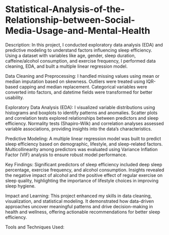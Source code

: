 # Statistical-Analysis-of-the-Relationship-between-Social-Media-Usage-and-Mental-Health

Description:
In this project, I conducted exploratory data analysis (EDA) and predictive modeling to understand factors influencing sleep efficiency. Using a dataset with variables like age, gender, sleep duration, caffeine/alcohol consumption, and exercise frequency, I performed data cleaning, EDA, and built a multiple linear regression model.

Data Cleaning and Preprocessing:
I handled missing values using mean or median imputation based on skewness. Outliers were treated using IQR-based capping and median replacement. Categorical variables were converted into factors, and datetime fields were transformed for better usability.

Exploratory Data Analysis (EDA):
I visualized variable distributions using histograms and boxplots to identify patterns and anomalies. Scatter plots and correlation tests explored relationships between predictors and sleep efficiency. Normality tests (Shapiro-Wilk) and correlation analyses assessed variable associations, providing insights into the data’s characteristics.

Predictive Modeling:
A multiple linear regression model was built to predict sleep efficiency based on demographic, lifestyle, and sleep-related factors. Multicollinearity among predictors was evaluated using Variance Inflation Factor (VIF) analysis to ensure robust model performance.

Key Findings:
Significant predictors of sleep efficiency included deep sleep percentage, exercise frequency, and alcohol consumption. Insights revealed the negative impact of alcohol and the positive effect of regular exercise on sleep quality, highlighting the importance of lifestyle choices in improving sleep hygiene.

Impact and Learning:
This project enhanced my skills in data cleaning, visualization, and statistical modeling. It demonstrated how data-driven approaches uncover meaningful patterns and drive decision-making in health and wellness, offering actionable recommendations for better sleep efficiency.

Tools and Techniques Used:
